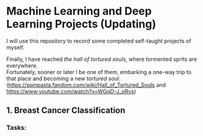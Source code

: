 # Machine Learning and Deep Learning Projects (Updating)

I will use this repository to record some completed self-taught projects of myself. 

Finally, I have reached *the hall of tortured souls*, where tormented sprits are everywhere.\
Fortunately, sooner or later I be one of them, embarking a one-way trip to that place and becoming a new *tortured soul*.\
(https://spinpasta.fandom.com/wiki/Hall_of_Tortured_Souls and https://www.youtube.com/watch?v=WGqD-J_pRvs)

## 1. Breast Cancer Classification
### Tasks:
